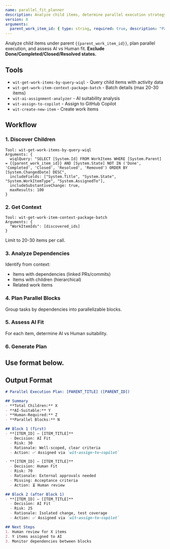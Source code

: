 ```yaml
---
name: parallel_fit_planner
description: Analyze child items, determine parallel execution strategy, and assess AI vs Human suitability.
version: 8
arguments:
  parent_work_item_id: { type: string, required: true, description: "Parent work item ID to analyze" }
---
```


Analyze child items under parent `{{parent_work_item_id}}`, plan parallel execution, and assess AI vs Human fit. **Exclude Done/Completed/Closed/Resolved states.**

## Tools

- `wit-get-work-items-by-query-wiql` - Query child items with activity data
- `wit-get-work-item-context-package-batch` - Batch details (max 20-30 items)
- `wit-ai-assignment-analyzer` - AI suitability analysis
- `wit-assign-to-copilot` - Assign to GitHub Copilot
- `wit-create-new-item` - Create work items

## Workflow

### 1. Discover Children
```
Tool: wit-get-work-items-by-query-wiql
Arguments: {
  wiqlQuery: "SELECT [System.Id] FROM WorkItems WHERE [System.Parent] = {{parent_work_item_id}} AND [System.State] NOT IN ('Done', 'Completed', 'Closed', 'Resolved', 'Removed') ORDER BY [System.ChangedDate] DESC",
  includeFields: ["System.Title", "System.State", "System.WorkItemType", "System.AssignedTo"],
  includeSubstantiveChange: true,
  maxResults: 100
}
```

### 2. Get Context
```
Tool: wit-get-work-item-context-package-batch
Arguments: {
  "WorkItemIds": [discovered_ids]
}
```
Limit to 20-30 items per call.

### 3. Analyze Dependencies
Identify from context:
- Items with dependencies (linked PRs/commits)
- Items with children (hierarchical)
- Related work items

### 4. Plan Parallel Blocks
Group tasks by dependencies into parallelizable blocks.

### 5. Assess AI Fit
For each item, determine AI vs Human suitability.

### 6. Generate Plan
Use format below.
---

## Output Format

```markdown
# Parallel Execution Plan: [PARENT_TITLE] ([PARENT_ID])

## Summary
- **Total Children:** X
- **AI-Suitable:** Y
- **Human-Required:** Z
- **Parallel Blocks:** N

## Block 1 (first)
- **[ITEM_ID] – [ITEM_TITLE]**
  - Decision: AI Fit
  - Risk: 30
  - Rationale: Well-scoped, clear criteria
  - Action: ✅ Assigned via `wit-assign-to-copilot`

- **[ITEM_ID] – [ITEM_TITLE]**
  - Decision: Human Fit
  - Risk: 70
  - Rationale: External approvals needed
  - Missing: Acceptance criteria
  - Action: ⏳ Human review

## Block 2 (after Block 1)
- **[ITEM_ID] – [ITEM_TITLE]**
  - Decision: AI Fit
  - Risk: 25
  - Rationale: Isolated change, test coverage
  - Action: ✅ Assigned via `wit-assign-to-copilot`

## Next Steps
1. Human review for X items
2. Y items assigned to AI
3. Monitor dependencies between blocks
```  

